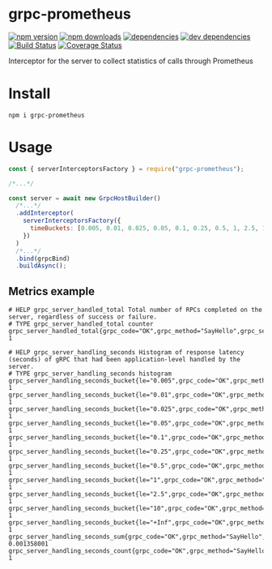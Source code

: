 # grpc-prometheus

[![npm version](https://badge.fury.io/js/grpc-prometheus.svg)](https://www.npmjs.com/package/grpc-prometheus)
[![npm downloads](https://img.shields.io/npm/dt/grpc-prometheus.svg)](https://www.npmjs.com/package/grpc-prometheus)
[![dependencies](https://img.shields.io/david/litichevskiydv/grpc-prometheus.svg)](https://www.npmjs.com/package/grpc-prometheus)
[![dev dependencies](https://img.shields.io/david/dev/litichevskiydv/grpc-prometheus.svg)](https://www.npmjs.com/package/grpc-prometheus)
[![Build Status](https://github.com/litichevskiydv/grpc-prometheus/actions/workflows/ci.yaml/badge.svg?branch=master)](https://github.com/litichevskiydv/grpc-prometheus/actions/workflows/ci.yaml)
[![Coverage Status](https://coveralls.io/repos/github/litichevskiydv/grpc-prometheus/badge.svg?branch=master)](https://coveralls.io/github/litichevskiydv/grpc-prometheus?branch=master)

Interceptor for the server to collect statistics of calls through Prometheus

# Install

`npm i grpc-prometheus`

# Usage

```javascript
const { serverInterceptorsFactory } = require("grpc-prometheus");

/*...*/

const server = await new GrpcHostBuilder()
  /*...*/
  .addInterceptor(
    serverInterceptorsFactory({
      timeBuckets: [0.005, 0.01, 0.025, 0.05, 0.1, 0.25, 0.5, 1, 2.5, 10],
    })
  )
  /*...*/
  .bind(grpcBind)
  .buildAsync();
```

## Metrics example

```
# HELP grpc_server_handled_total Total number of RPCs completed on the server, regardless of success or failure.
# TYPE grpc_server_handled_total counter
grpc_server_handled_total{grpc_code="OK",grpc_method="SayHello",grpc_service="v1.Greeter",grpc_type="unary"} 1

# HELP grpc_server_handling_seconds Histogram of response latency (seconds) of gRPC that had been application-level handled by the server.
# TYPE grpc_server_handling_seconds histogram
grpc_server_handling_seconds_bucket{le="0.005",grpc_code="OK",grpc_method="SayHello",grpc_service="v1.Greeter",grpc_type="unary"} 1
grpc_server_handling_seconds_bucket{le="0.01",grpc_code="OK",grpc_method="SayHello",grpc_service="v1.Greeter",grpc_type="unary"} 1
grpc_server_handling_seconds_bucket{le="0.025",grpc_code="OK",grpc_method="SayHello",grpc_service="v1.Greeter",grpc_type="unary"} 1
grpc_server_handling_seconds_bucket{le="0.05",grpc_code="OK",grpc_method="SayHello",grpc_service="v1.Greeter",grpc_type="unary"} 1
grpc_server_handling_seconds_bucket{le="0.1",grpc_code="OK",grpc_method="SayHello",grpc_service="v1.Greeter",grpc_type="unary"} 1
grpc_server_handling_seconds_bucket{le="0.25",grpc_code="OK",grpc_method="SayHello",grpc_service="v1.Greeter",grpc_type="unary"} 1
grpc_server_handling_seconds_bucket{le="0.5",grpc_code="OK",grpc_method="SayHello",grpc_service="v1.Greeter",grpc_type="unary"} 1
grpc_server_handling_seconds_bucket{le="1",grpc_code="OK",grpc_method="SayHello",grpc_service="v1.Greeter",grpc_type="unary"} 1
grpc_server_handling_seconds_bucket{le="2.5",grpc_code="OK",grpc_method="SayHello",grpc_service="v1.Greeter",grpc_type="unary"} 1
grpc_server_handling_seconds_bucket{le="10",grpc_code="OK",grpc_method="SayHello",grpc_service="v1.Greeter",grpc_type="unary"} 1
grpc_server_handling_seconds_bucket{le="+Inf",grpc_code="OK",grpc_method="SayHello",grpc_service="v1.Greeter",grpc_type="unary"} 1
grpc_server_handling_seconds_sum{grpc_code="OK",grpc_method="SayHello",grpc_service="v1.Greeter",grpc_type="unary"} 0.001358001
grpc_server_handling_seconds_count{grpc_code="OK",grpc_method="SayHello",grpc_service="v1.Greeter",grpc_type="unary"} 1
```
